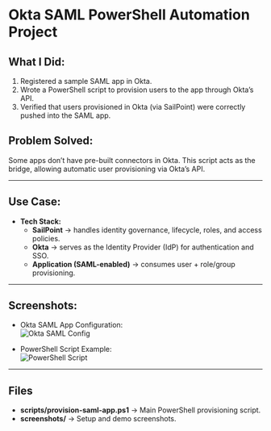 # Okta SAML PowerShell Automation Project

## What I Did:
1. Registered a sample SAML app in Okta.  
2. Wrote a PowerShell script to provision users to the app through Okta’s API.  
3. Verified that users provisioned in Okta (via SailPoint) were correctly pushed into the SAML app.  

## Problem Solved: 
Some apps don’t have pre-built connectors in Okta. This script acts as the bridge, allowing automatic user provisioning via Okta’s API.  

---

## Use Case:
- **Tech Stack:**  
  - **SailPoint** → handles identity governance, lifecycle, roles, and access policies.  
  - **Okta** → serves as the Identity Provider (IdP) for authentication and SSO.  
  - **Application (SAML-enabled)** → consumes user + role/group provisioning.  

---

## Screenshots:
- Okta SAML App Configuration:  
  ![Okta SAML Config](./screenshots/okta-saml-config.png)

- PowerShell Script Example:  
  ![PowerShell Script](./screenshots/powershell-script.png)

---

## Files
- **scripts/provision-saml-app.ps1** → Main PowerShell provisioning script.  
- **screenshots/** → Setup and demo screenshots.  
